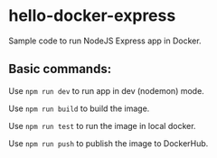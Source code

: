 # hello-docker-express

Sample code to run NodeJS Express app in Docker.

## Basic commands:

Use `npm run dev` to run app in dev (nodemon) mode.

Use `npm run build` to build the image.

Use `npm run test` to run the image in local docker.

Use `npm run push` to publish the image to DockerHub.
